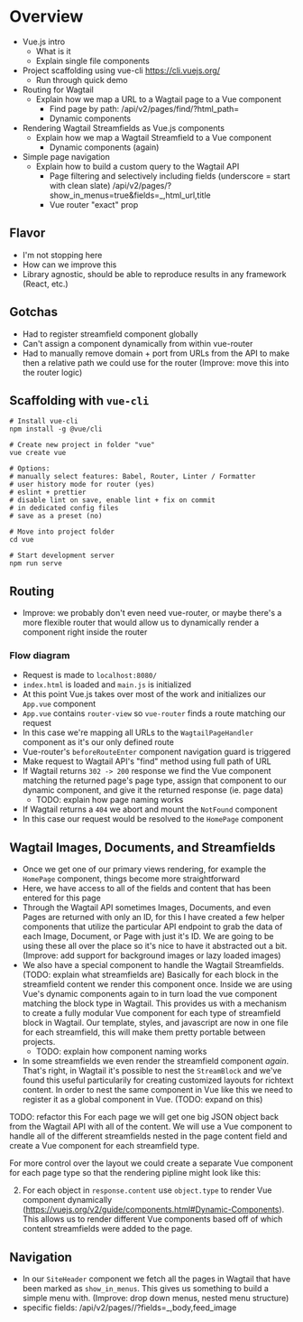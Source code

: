 # Overview
- Vue.js intro
  - What is it
  - Explain single file components
- Project scaffolding using vue-cli https://cli.vuejs.org/
  - Run through quick demo
- Routing for Wagtail
  - Explain how we map a URL to a Wagtail page to a Vue component
    - Find page by path: /api/v2/pages/find/?html_path=<path> 
    - Dynamic components
- Rendering Wagtail Streamfields as Vue.js components
  - Explain how we map a Wagtail Streamfield to a Vue component
    - Dynamic components (again)
- Simple page navigation
  - Explain how to build a custom query to the Wagtail API
    - Page filtering and selectively including fields (underscore = start with clean slate)
      /api/v2/pages/?show_in_menus=true&fields=_,html_url,title
    - Vue router "exact" prop


## Flavor
- I'm not stopping here
- How can we improve this
- Library agnostic, should be able to reproduce results in any framework (React, etc.)

## Gotchas
- Had to register streamfield component globally
- Can't assign a component dynamically from within vue-router
- Had to manually remove domain + port from URLs from the API to make then a relative path we could use for the router (Improve: move this into the router logic)


## Scaffolding with `vue-cli`
```
# Install vue-cli
npm install -g @vue/cli

# Create new project in folder "vue"
vue create vue

# Options:
# manually select features: Babel, Router, Linter / Formatter
# user history mode for router (yes)
# eslint + prettier
# disable lint on save, enable lint + fix on commit
# in dedicated config files
# save as a preset (no)

# Move into project folder
cd vue

# Start development server
npm run serve
```

## Routing
- Improve: we probably don't even need vue-router, or maybe there's a more flexible router that would allow us to dynamically render a component right inside the router

### Flow diagram
- Request is made to `localhost:8080/`
- `index.html` is loaded and `main.js` is initialized
- At this point Vue.js takes over most of the work and initializes our `App.vue` component
- `App.vue` contains `router-view` so `vue-router` finds a route matching our request
- In this case we're mapping all URLs to the `WagtailPageHandler` component as it's our only defined route
- Vue-router's `beforeRouteEnter` component navigation guard is triggered
- Make request to Wagtail API's "find" method using full path of URL
- If Wagtail returns `302 -> 200` response we find the Vue component matching the returned page's page type, assign that component to our dynamic component, and give it the returned response (ie. page data)
  - TODO: explain how page naming works
- If Wagtail returns a `404` we abort and mount the `NotFound` component
- In this case our request would be resolved to the `HomePage` component

## Wagtail Images, Documents, and Streamfields
- Once we get one of our primary views rendering, for example the `HomePage` component, things become more straightforward
- Here, we have access to all of the fields and content that has been entered for this page
- Through the Wagtail API sometimes Images, Documents, and even Pages are returned with only an ID, for this I have created a few helper components that utilize the particular API endpoint to grab the data of each Image, Document, or Page with just it's ID. We are going to be using these all over the place so it's nice to have it abstracted out a bit. (Improve: add support for background images or lazy loaded images)
- We also have a special component to handle the Wagtail Streamfields. (TODO: explain what streamfields are) Basically for each block in the streamfield content we render this component once. Inside we are using Vue's dynamic components again to in turn load the vue component matching the block type in Wagtail. This provides us with a mechanism to create a fully modular Vue component for each type of streamfield block in Wagtail. Our template, styles, and javascript are now in one file for each streamfield, this will make them pretty portable between projects.
  - TODO: explain how component naming works
- In some streamfields we even render the streamfield component _again_. That's right, in Wagtail it's possible to nest the `StreamBlock` and we've found this useful particularily for creating customized layouts for richtext content. In order to nest the same component in Vue like this we need to register it as a global component in Vue. (TODO: expand on this)

TODO: refactor this
For each page we will get one big JSON object back from the Wagtail API with all of the content. We will use a Vue component to handle all of the different streamfields nested in the page content field and create a Vue component for each streamfield type.

For more control over the layout we could create a separate Vue component for each page type so that the rendering pipline might look like this:

2. For each object in `response.content` use `object.type` to render Vue component dynamically (https://vuejs.org/v2/guide/components.html#Dynamic-Components). This allows us to render different Vue components based off of which content streamfields were added to the page.

## Navigation
- In our `SiteHeader` component we fetch all the pages in Wagtail that have been marked as `show_in_menus`. This gives us something to build a simple menu with. (Improve: drop down menus, nested menu structure)
- specific fields: /api/v2/pages/<pk>/?fields=_,body,feed_image
